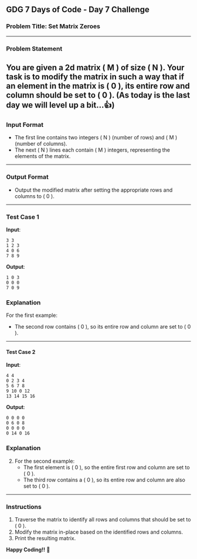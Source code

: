 ## **GDG 7 Days of Code - Day 7 Challenge**

### **Problem Title**: **Set Matrix Zeroes**

---

### **Problem Statement**  

You are given a 2d matrix \( M \) of size \( N \). Your task is to modify the matrix in such a way that if an element in the matrix is \( 0 \), its entire row and column should be set to \( 0 \). 
(As today is the last day we will level up a bit...👍)
---

### **Input Format**  

- The first line contains two integers \( N \) (number of rows) and \( M \) (number of columns).  
- The next \( N \) lines each contain \( M \) integers, representing the elements of the matrix.  

---

### **Output Format**  
- Output the modified matrix after setting the appropriate rows and columns to \( 0 \).  

---

### **Test Case 1**

**Input**:  
```
3 3
1 2 3
4 0 6
7 8 9
```

**Output**:  
```
1 0 3
0 0 0
7 0 9
```
### **Explanation**  

 For the first example:  
   - The second row contains \( 0 \), so its entire row and column are set to \( 0 \).
---
#### **Test Case 2**

**Input**:  
```
4 4
0 2 3 4
5 6 7 8
9 10 0 12
13 14 15 16
```

**Output**:  
```
0 0 0 0
0 6 0 8
0 0 0 0
0 14 0 16
```
### **Explanation** 

2. For the second example:  
   - The first element is \( 0 \), so the entire first row and column are set to \( 0 \).  
   - The third row contains a \( 0 \), so its entire row and column are also set to \( 0 \).  

---

### **Instructions**  

1. Traverse the matrix to identify all rows and columns that should be set to \( 0 \).  
2. Modify the matrix in-place based on the identified rows and columns.  
3. Print the resulting matrix.

**Happy Coding!!** 🚀
